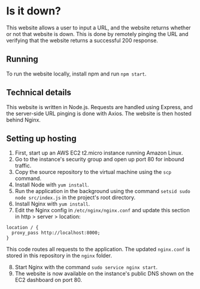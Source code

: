 # Is it down?

This website allows a user to input a URL, and the website returns whether or not that website is down. This is done by remotely pinging the URL and verifying that the website returns a successful 200 response.

## Running

To run the website locally, install npm and run `npm start`.

## Technical details

This website is written in Node.js. Requests are handled using Express, and the server-side URL pinging is done with Axios. The website is then hosted behind Nginx.

## Setting up hosting

1. First, start up an AWS EC2 t2.micro instance running Amazon Linux.
2. Go to the instance's security group and open up port 80 for inbound traffic.
3. Copy the source repository to the virtual machine using the `scp` command.
4. Install Node with `yum install`.
5. Run the application in the background using the command `setsid sudo node src/index.js` in the project's root directory.
6. Install Nginx with `yum install`.
7. Edit the Nginx config in `/etc/nginx/nginx.conf` and update this section in http > server > location:
```
location / {
  proxy_pass http://localhost:8000;
}
```
This code routes all requests to the application. The updated `nginx.conf` is stored in this repository in the `nginx` folder.

8. Start Nginx with the command `sudo service nginx start`.
9. The website is now available on the instance's public DNS shown on the EC2 dashboard on port 80.
